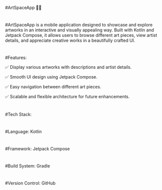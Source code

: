 #ArtSpaceApp 🎨📱
#
#ArtSpaceApp is a mobile application designed to showcase and explore artworks in an interactive and visually appealing way. Built with Kotlin and Jetpack Compose, it allows users to browse different art pieces, view artist details, and appreciate creative works in a beautifully crafted UI.
#
#
#Features:

✅ Display various artworks with descriptions and artist details.

✅ Smooth UI design using Jetpack Compose.

✅ Easy navigation between different art pieces.

✅ Scalable and flexible architecture for future enhancements.
#
#Tech Stack:
#
#Language: Kotlin
#
#Framework: Jetpack Compose
#
#Build System: Gradle
#
#Version Control: GitHub
